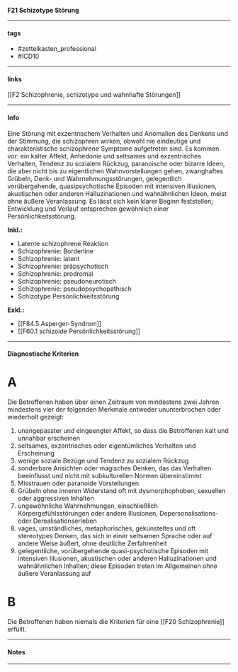 __F21 Schizotype Störung__

___________________________________________
#### tags

- #zettelkasten_professional
- #ICD10 
___________________________________________
#### links

[[F2 Schizophrenie, schizotype und wahnhafte Störungen]]

___________________________________________
#### Info
Eine Störung mit exzentrischem Verhalten und Anomalien des Denkens und der Stimmung, die schizophren wirken, obwohl nie eindeutige und charakteristische schizophrene Symptome aufgetreten sind. Es kommen vor: ein kalter Affekt, Anhedonie und seltsames und exzentrisches Verhalten, Tendenz zu sozialem Rückzug, paranoische oder bizarre Ideen, die aber nicht bis zu eigentlichen Wahnvorstellungen gehen, zwanghaftes Grübeln, Denk- und Wahrnehmungsstörungen, gelegentlich vorübergehende, quasipsychotische Episoden mit intensiven Illusionen, akustischen oder anderen Halluzinationen und wahnähnlichen Ideen, meist ohne äußere Veranlassung. Es lässt sich kein klarer Beginn feststellen; Entwicklung und Verlauf entsprechen gewöhnlich einer Persönlichkeitsstörung.

__Inkl.:__
- Latente schizophrene Reaktion  
- Schizophrenie: Borderline  
- Schizophrenie: latent  
- Schizophrenie: präpsychotisch  
- Schizophrenie: prodromal  
- Schizophrenie: pseudoneurotisch  
- Schizophrenie: pseudopsychopathisch  
- Schizotype Persönlichkeitsstörung

__Exkl.:__
- [[F84.5 Asperger-Syndrom]]
- [[F60.1 schizoide Persönlichkeitsstörung]]
___________________________________________
#### Diagnostische Kriterien

# A
Die Betroffenen haben über einen Zeitraum von mindestens zwei Jahren mindestens vier der folgenden Merkmale entweder ununterbrochen oder wiederholt gezeigt:
1. unangepasster und eingeengter Affekt, so dass die Betroffenen kalt und unnahbar erscheinen
2. seltsames, exzentrisches oder eigentümliches Verhalten und Erscheinung
3. wenige soziale Bezüge und Tendenz zu sozialem Rückzug
4. sonderbare Ansichten oder magisches Denken, das das Verhalten beeinflusst und nicht mit subkulturellen Normen übereinstimmt
5. Misstrauen oder paranoide Vorstellungen
6. Grübeln ohne inneren Widerstand oft mit dysmorphophoben, sexuellen oder aggressiven Inhalten
7. ungewöhnliche Wahrnehmungen, einschließlich Körpergefühlsstörungen oder andere Illusionen, Depersonalisations- oder Derealisationserleben
8. vages, umständliches, metaphorisches, gekünsteltes und oft stereotypes Denken, das sich in einer seltsamen Sprache oder auf andere Weise äußert, ohne deutliche Zerfahrenheit
9. gelegentliche, vorübergehende quasi-psychotische Episoden mit intensiven Illusionen, akustischen oder anderen Halluzinationen und wahnähnlichen Inhalten; diese Episoden treten im Allgemeinen ohne äußere Veranlassung auf

# B
Die Betroffenen haben niemals die Kriterien für eine [[F20 Schizophrenie]] erfüllt.
___________________________________________
#### Notes

___________________________________________

